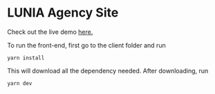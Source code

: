 # LUNIA Agency Site 

Check out the live demo [here.](https://lunia-agency.netlify.app/)

To run the front-end, first go to the client folder and run 
```
yarn install
```
This will download all the dependency needed. After downloading, run 
```
yarn dev
```